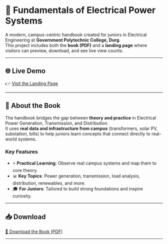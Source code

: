 # 📘 Fundamentals of Electrical Power Systems

A modern, campus-centric handbook created for juniors in Electrical Engineering at **Government Polytechnic College, Durg**.  
This project includes both the **book (PDF)** and a **landing page** where visitors can preview, download, and see live view counts.

---

## 🌐 Live Demo
👉 [Visit the Landing Page](https://sdee001.github.io/Fundamentals-OF-Power/)

---

## 📖 About the Book
The handbook bridges the gap between **theory and practice** in Electrical Power Generation, Transmission, and Distribution.  
It uses **real data and infrastructure from campus** (transformers, solar PV, substation, bills) to help juniors learn concepts that connect directly to real-world systems.

### Key Features
- ⚡ **Practical Learning**: Observe real campus systems and map them to core theory.  
- 📊 **Key Topics**: Power generation, transmission, load analysis, distribution, renewables, and more.  
- 🎓 **For Juniors**: Tailored to build strong foundations and inspire curiosity.  

---

## 📥 Download
[📘 Download the Book (PDF)](https://drive.google.com/file/d/1iLbJbGCXNqMaMUQCCltGpxHqPND1XzQK/view?usp=sharing)

---


